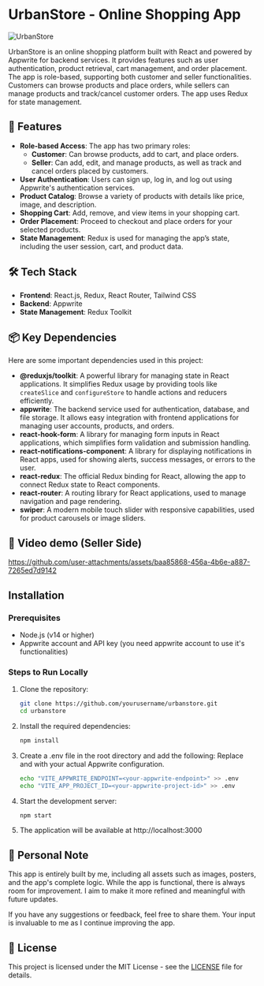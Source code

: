 # UrbanStore - Online Shopping App

![UrbanStore](https://github.com/user-attachments/assets/2b1665e1-759a-4cd8-a028-e6bd59931050)



UrbanStore is an online shopping platform built with React and powered by Appwrite for backend services. It provides features such as user authentication, product retrieval, cart management, and order placement. The app is role-based, supporting both customer and seller functionalities. Customers can browse products and place orders, while sellers can manage products and track/cancel customer orders. The app uses Redux for state management.

## 🚀 Features

- **Role-based Access**: The app has two primary roles:
  - **Customer**: Can browse products, add to cart, and place orders.
  - **Seller**: Can add, edit, and manage products, as well as track and cancel orders placed by customers.
- **User Authentication**: Users can sign up, log in, and log out using Appwrite's authentication services.
- **Product Catalog**: Browse a variety of products with details like price, image, and description.
- **Shopping Cart**: Add, remove, and view items in your shopping cart.
- **Order Placement**: Proceed to checkout and place orders for your selected products.
- **State Management**: Redux is used for managing the app’s state, including the user session, cart, and product data.

## 🛠️ Tech Stack

- **Frontend**: React.js, Redux, React Router, Tailwind CSS
- **Backend**: Appwrite
- **State Management**: Redux Toolkit

## 📦 Key Dependencies

Here are some important dependencies used in this project:

- **@reduxjs/toolkit**: A powerful library for managing state in React applications. It simplifies Redux usage by providing tools like `createSlice` and `configureStore` to handle actions and reducers efficiently.
- **appwrite**: The backend service used for authentication, database, and file storage. It allows easy integration with frontend applications for managing user accounts, products, and orders.
- **react-hook-form**: A library for managing form inputs in React applications, which simplifies form validation and submission handling.
- **react-notifications-component**: A library for displaying notifications in React apps, used for showing alerts, success messages, or errors to the user.
- **react-redux**: The official Redux binding for React, allowing the app to connect Redux state to React components.
- **react-router**: A routing library for React applications, used to manage navigation and page rendering.
- **swiper**: A modern mobile touch slider with responsive capabilities, used for product carousels or image sliders.

## 🎥 Video demo (Seller Side)

https://github.com/user-attachments/assets/baa85868-456a-4b6e-a887-7265ed7d9142

## Installation

### Prerequisites

- Node.js (v14 or higher)
- Appwrite account and API key (you need appwrite account to use it's functionalities)

### Steps to Run Locally

1. Clone the repository:

   ```bash
   git clone https://github.com/yourusername/urbanstore.git
   cd urbanstore
   ```
2. Install the required dependencies:
   ```bash
   npm install
   ```
3. Create a .env file in the root directory and add the following: Replace <your-appwrite-endpoint> and <your-appwrite-project-id> with your actual Appwrite configuration.
   ```bash
   echo "VITE_APPWRITE_ENDPOINT=<your-appwrite-endpoint>" >> .env
   echo "VITE_APP_PROJECT_ID=<your-appwrite-project-id>" >> .env
   ```

5. Start the development server:
   ```bash
   npm start
   ```
6. The application will be available at http://localhost:3000


## 📝 Personal Note
This app is entirely built by me, including all assets such as images, posters, and the app's complete logic. While the app is functional, there is always room for improvement. I aim to make it more refined and meaningful with future updates.

If you have any suggestions or feedback, feel free to share them. Your input is invaluable to me as I continue improving the app.

## 📜 License
This project is licensed under the MIT License - see the [LICENSE](LICENSE) file for details.
